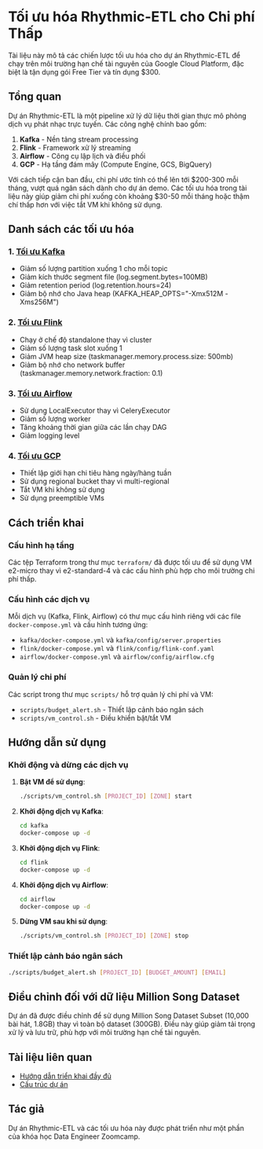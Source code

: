 # Tối ưu hóa Rhythmic-ETL cho Chi phí Thấp

Tài liệu này mô tả các chiến lược tối ưu hóa cho dự án Rhythmic-ETL để chạy trên môi trường hạn chế tài nguyên của Google Cloud Platform, đặc biệt là tận dụng gói Free Tier và tín dụng $300.

## Tổng quan

Dự án Rhythmic-ETL là một pipeline xử lý dữ liệu thời gian thực mô phỏng dịch vụ phát nhạc trực tuyến. Các công nghệ chính bao gồm:

1. **Kafka** - Nền tảng stream processing
2. **Flink** - Framework xử lý streaming
3. **Airflow** - Công cụ lập lịch và điều phối 
4. **GCP** - Hạ tầng đám mây (Compute Engine, GCS, BigQuery)

Với cách tiếp cận ban đầu, chi phí ước tính có thể lên tới $200-300 mỗi tháng, vượt quá ngân sách dành cho dự án demo. Các tối ưu hóa trong tài liệu này giúp giảm chi phí xuống còn khoảng $30-50 mỗi tháng hoặc thậm chí thấp hơn với việc tắt VM khi không sử dụng.

## Danh sách các tối ưu hóa

### 1. [Tối ưu Kafka](kafka_optimization.md)
- Giảm số lượng partition xuống 1 cho mỗi topic
- Giảm kích thước segment file (log.segment.bytes=100MB)
- Giảm retention period (log.retention.hours=24)
- Giảm bộ nhớ cho Java heap (KAFKA_HEAP_OPTS="-Xmx512M -Xms256M")

### 2. [Tối ưu Flink](flink_optimization.md)
- Chạy ở chế độ standalone thay vì cluster
- Giảm số lượng task slot xuống 1
- Giảm JVM heap size (taskmanager.memory.process.size: 500mb)
- Giảm bộ nhớ cho network buffer (taskmanager.memory.network.fraction: 0.1)

### 3. [Tối ưu Airflow](airflow_optimization.md)
- Sử dụng LocalExecutor thay vì CeleryExecutor
- Giảm số lượng worker
- Tăng khoảng thời gian giữa các lần chạy DAG
- Giảm logging level

### 4. [Tối ưu GCP](gcp_optimization.md)
- Thiết lập giới hạn chi tiêu hàng ngày/hàng tuần
- Sử dụng regional bucket thay vì multi-regional
- Tắt VM khi không sử dụng
- Sử dụng preemptible VMs

## Cách triển khai

### Cấu hình hạ tầng

Các tệp Terraform trong thư mục `terraform/` đã được tối ưu để sử dụng VM e2-micro thay vì e2-standard-4 và các cấu hình phù hợp cho môi trường chi phí thấp.

### Cấu hình các dịch vụ

Mỗi dịch vụ (Kafka, Flink, Airflow) có thư mục cấu hình riêng với các file `docker-compose.yml` và cấu hình tương ứng:
- `kafka/docker-compose.yml` và `kafka/config/server.properties`
- `flink/docker-compose.yml` và `flink/config/flink-conf.yaml`
- `airflow/docker-compose.yml` và `airflow/config/airflow.cfg`

### Quản lý chi phí

Các script trong thư mục `scripts/` hỗ trợ quản lý chi phí và VM:
- `scripts/budget_alert.sh` - Thiết lập cảnh báo ngân sách
- `scripts/vm_control.sh` - Điều khiển bật/tắt VM

## Hướng dẫn sử dụng

### Khởi động và dừng các dịch vụ

1. **Bật VM để sử dụng**:
   ```bash
   ./scripts/vm_control.sh [PROJECT_ID] [ZONE] start
   ```

2. **Khởi động dịch vụ Kafka**:
   ```bash
   cd kafka
   docker-compose up -d
   ```

3. **Khởi động dịch vụ Flink**:
   ```bash
   cd flink
   docker-compose up -d
   ```

4. **Khởi động dịch vụ Airflow**:
   ```bash
   cd airflow
   docker-compose up -d
   ```

5. **Dừng VM sau khi sử dụng**:
   ```bash
   ./scripts/vm_control.sh [PROJECT_ID] [ZONE] stop
   ```

### Thiết lập cảnh báo ngân sách

```bash
./scripts/budget_alert.sh [PROJECT_ID] [BUDGET_AMOUNT] [EMAIL]
```

## Điều chỉnh đối với dữ liệu Million Song Dataset

Dự án đã được điều chỉnh để sử dụng Million Song Dataset Subset (10,000 bài hát, 1.8GB) thay vì toàn bộ dataset (300GB). Điều này giúp giảm tải trọng xử lý và lưu trữ, phù hợp với môi trường hạn chế tài nguyên.

## Tài liệu liên quan

- [Hướng dẫn triển khai đầy đủ](../contructions.md)
- [Cấu trúc dự án](../structure-project.md)

## Tác giả

Dự án Rhythmic-ETL và các tối ưu hóa này được phát triển như một phần của khóa học Data Engineer Zoomcamp. 